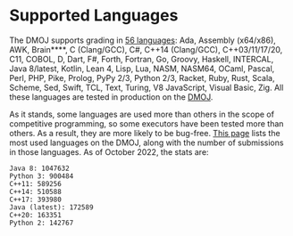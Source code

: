 # Supported Languages

The DMOJ supports grading in [56 languages](https://github.com/VNOI-Admin/judge-server/tree/master/dmoj/executors):
Ada, Assembly (x64/x86), AWK, Brain\*\*\*\*,
C (Clang/GCC), C#, C++14 (Clang/GCC),
C++03/11/17/20, C11, COBOL, D, Dart, F#, Forth,
Fortran, Go, Groovy, Haskell, INTERCAL,
Java 8/latest, Kotlin, Lean 4, Lisp, Lua, NASM,
NASM64, OCaml, Pascal, Perl, PHP, Pike, Prolog,
PyPy 2/3, Python 2/3, Racket, Ruby, Rust, Scala,
Scheme, Sed, Swift, TCL, Text, Turing,
V8 JavaScript, Visual Basic, Zig.
All these languages are tested in production on the [DMOJ](https://dmoj.ca/).

As it stands, some languages are used more than others in the scope of competitive programming, so some executors have
been tested more than others. As a result, they are more likely to be bug-free.
[This page](https://dmoj.ca/stats/language/) lists the most used languages on the DMOJ, along with the number of
submissions in those languages. As of October 2022, the stats are:

```
Java 8: 1047632
Python 3: 900484
C++11: 589256
C++14: 510588
C++17: 393980
Java (latest): 172589
C++20: 163351
Python 2: 142767
```
